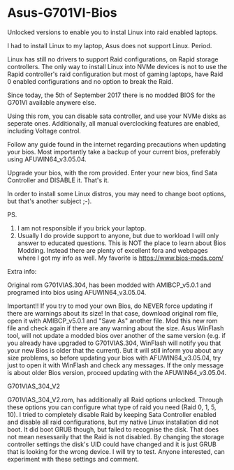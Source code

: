 # Asus-G701VI-Bios
Unlocked versions to enable you to instal Linux into raid enabled laptops.

I had to install Linux to my laptop, Asus does not support Linux. Period. 

Linux has still no drivers to support Raid configurations, on Rapid storage controllers.
The only way to install Linux into NVMe devices is not to use the Rapid controller's raid configuration 
but most of gaming laptops, have Raid 0 enabled configurations and no option to break the Raid.

Since today, the 5th of September 2017 there is no modded BIOS for the G701VI available anywere else.

Using this rom, you can disable sata controller, and use your NVMe disks as seperate ones.
Additionally, all manual overclocking features are enabled, including Voltage control.

Follow any guide found in the internet regarding precautions when updating your bios.
Most importantly take a backup of your current bios, preferably using AFUWIN64_v3.05.04.

Upgrade your bios, with the rom provided.
Enter your new bios, find Sata Controller and DISABLE it. That's it.

In order to install some Linux distros, you may need to change boot options, but that's another subject ;-).




PS.

1. I am not responsible if you brick your laptop.
2. Usually I do provide support to anyone, but due to workload I will only answer to educated questions.
This is NOT the place to learn about Bios Modding. Instead there are plenty of excellent fora and webpages
where I got my info as well. My favorite is https://www.bios-mods.com/

Extra info:

Original rom G701VIAS.304, has been modded with AMIBCP_v5.0.1 and programed into bios using AFUWIN64_v3.05.04.

Important!!
If you try to mod your own Bios, do NEVER force updating if there are warnings about its size!
In that case, download original rom file, open it with AMIBCP_v5.0.1 and "Save As" another file. 
Mod this new rom file and check again if there are any warning about the size.
Asus WinFlash tool, will not update a modded bios over another of the same version (e.g. if you already have upgraded to G701VIAS.304, WinFlash will notify you that your new Bios is older that the current). But it will still inform you about any size problems, so before updating your bios with AFUWIN64_v3.05.04, try just to open it with WinFlash and check any messages.
If the only message is about older Bios version, proceed updating with the AFUWIN64_v3.05.04.



G701VIAS_304_V2

G701VIAS_304_V2.rom, has additionally all Raid options unlocked. Through these options you can configure what type of raid you need (Raid 0, 1, 5, 10). I tried to completely disable Raid by keeping Sata Controller enabled and disable all raid configurations, but my native Linux installation did not boot. 
It did boot GRUB though, but failed to recognise the disk. That does not mean nesessarily that the Raid is not disabled.
By changing the storage controller settings the disk's UID could have changed and it is just GRUB that is looking for the wrong device. I will try to test.
Anyone interested, can experiment with these settings and comment.


